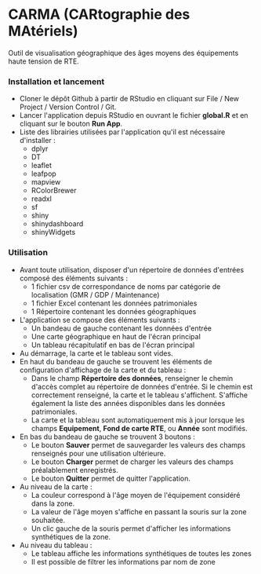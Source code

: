 # CARMA (CARtographie des MAtériels)
Outil de visualisation géographique des âges moyens des équipements haute tension de RTE.

### Installation et lancement
* Cloner le dépôt Github à partir de RStudio en cliquant sur File / New Project / Version Control / Git.
* Lancer l'application depuis RStudio en ouvrant le fichier **global.R** et en cliquant sur le bouton **Run App**.
* Liste des librairies utilisées par l'application qu'il est nécessaire d'installer :
  + dplyr
  + DT
  + leaflet
  + leafpop
  + mapview
  + RColorBrewer
  + readxl
  + sf
  + shiny
  + shinydashboard
  + shinyWidgets

### Utilisation
* Avant toute utilisation, disposer d'un répertoire de données d'entrées composé des éléments suivants :
  + 1 fichier csv de correspondance de noms par catégorie de localisation (GMR / GDP / Maintenance)
  + 1 fichier Excel contenant les données patrimoniales
  + 1 Répertoire contenant les données géographiques
* L'application se compose des éléments suivants :
  + Un bandeau de gauche contenant les données d'entrée
  + Une carte géographique en haut de l'écran principal
  + Un tableau récapitulatif en bas de l'écran principal
* Au démarrage, la carte et le tableau sont vides.
* En haut du bandeau de gauche se trouvent les éléments de configuration d'affichage de la carte et du tableau :
  + Dans le champ **Répertoire des données**, renseigner le chemin d'accès complet au répertoire de données d'entrée. Si le chemin est correctement renseigné, la carte et le tableau s'affichent. S'affiche également la liste des années disponibles dans les données patrimoniales.
  + La carte et la tableau sont automatiquement mis à jour lorsque les champs **Equipement**, **Fond de carte RTE**, ou **Année** sont modifiés.
* En bas du bandeau de gauche se trouvent 3 boutons : 
  + Le bouton **Sauver** permet de sauvegarder les valeurs des champs renseignés pour une utilisation ultérieure.
  + Le bouton **Charger** permet de charger les valeurs des champs préalablement enregistrés.
  + Le bouton **Quitter** permet de quitter l'application.
* Au niveau de la carte :
  + La couleur correspond à l'âge moyen de l'équipement considéré dans la zone.
  + La valeur de l'âge moyen s'affiche en passant la souris sur la zone souhaitée.
  + Un clic gauche de la souris permet d'afficher les informations synthétiques de la zone.
* Au niveau du tableau :
  + Le tableau affiche les informations synthétiques de toutes les zones
  + Il est possible de filtrer les informations par nom de zone